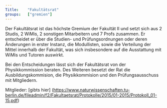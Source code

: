 ```yaml
---
Title:	  "Fakultätsrat"
groups:	  ["gremien"]
---
```


Der Fakultätsrat ist das höchste Gremium der Fakultät II und setzt sich aus 2 Studis, 2 WiMis, 2 sonstigen Mitarbeitern und 7 Profs zusammen. Er entscheidet er über die Studien- und Prüfungsordnungen oder deren Änderungen in erster Instanz, die Modullisten, sowie die Verteilung der Mittel innerhalb der Fakultät, was sich insbesondere auf die Ausstattung mit WiMis und Tutoren auswirkt.

Bei den Entscheidungen lässt sich der Fakultätsrat von der Physikkommission beraten.
Des Weiteren besetzt der Rat die Ausbildungskommision, die Physikkommision und den Prüfungsausschuss mit Mitgliedern.

Mitglieder: [gibts hier] (https://www.naturwissenschaften.tu-berlin.de/fileadmin/f2/Fakultaetsrat/Protokolle/2015/01-2015/Protokoll_01-15.pdf)

